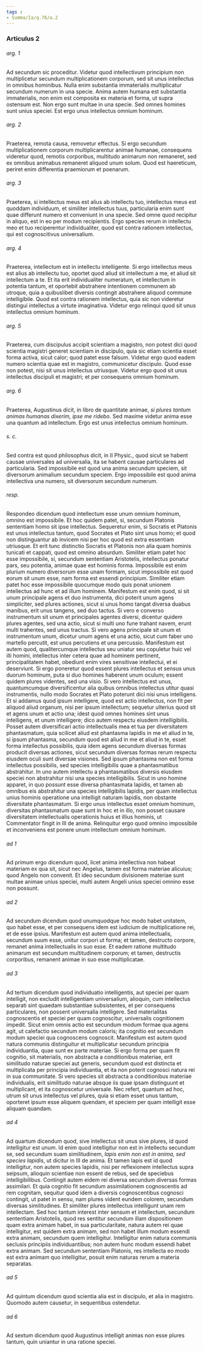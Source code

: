 ```yaml
---
tags : 
- Summa/Ia/q.76/a.2
---
```


### Articulus 2

###### arg. 1
Ad secundum sic proceditur. Videtur quod intellectivum principium non multiplicetur secundum multiplicationem corporum, sed sit unus intellectus in omnibus hominibus. Nulla enim substantia immaterialis multiplicatur secundum numerum in una specie. Anima autem humana est substantia immaterialis, non enim est composita ex materia et forma, ut supra ostensum est. Non ergo sunt multae in una specie. Sed omnes homines sunt unius speciei. Est ergo unus intellectus omnium hominum.

###### arg. 2
Praeterea, remota causa, removetur effectus. Si ergo secundum multiplicationem corporum multiplicarentur animae humanae, consequens videretur quod, remotis corporibus, multitudo animarum non remaneret, sed ex omnibus animabus remaneret aliquod unum solum. Quod est haereticum, periret enim differentia praemiorum et poenarum.

###### arg. 3
Praeterea, si intellectus meus est alius ab intellectu tuo, intellectus meus est quoddam individuum, et similiter intellectus tuus, particularia enim sunt quae differunt numero et conveniunt in una specie. Sed omne quod recipitur in aliquo, est in eo per modum recipientis. Ergo species rerum in intellectu meo et tuo reciperentur individualiter, quod est contra rationem intellectus, qui est cognoscitivus universalium.

###### arg. 4
Praeterea, intellectum est in intellectu intelligente. Si ergo intellectus meus est alius ab intellectu tuo, oportet quod aliud sit intellectum a me, et aliud sit intellectum a te. Et ita erit individualiter numeratum, et intellectum in potentia tantum, et oportebit abstrahere intentionem communem ab utroque, quia a quibuslibet diversis contingit abstrahere aliquod commune intelligibile. Quod est contra rationem intellectus, quia sic non videretur distingui intellectus a virtute imaginativa. Videtur ergo relinqui quod sit unus intellectus omnium hominum.

###### arg. 5
Praeterea, cum discipulus accipit scientiam a magistro, non potest dici quod scientia magistri generet scientiam in discipulo, quia sic etiam scientia esset forma activa, sicut calor; quod patet esse falsum. Videtur ergo quod eadem numero scientia quae est in magistro, communicetur discipulo. Quod esse non potest, nisi sit unus intellectus utriusque. Videtur ergo quod sit unus intellectus discipuli et magistri; et per consequens omnium hominum.

###### arg. 6
Praeterea, Augustinus dicit, in libro de quantitate animae, *si plures tantum animas humanas dixerim, ipse me ridebo*. Sed maxime videtur anima esse una quantum ad intellectum. Ergo est unus intellectus omnium hominum.

###### s. c.
Sed contra est quod philosophus dicit, in II Physic., quod sicut se habent causae universales ad universalia, ita se habent causae particulares ad particularia. Sed impossibile est quod una anima secundum speciem, sit diversorum animalium secundum speciem. Ergo impossibile est quod anima intellectiva una numero, sit diversorum secundum numerum.

###### resp.
Respondeo dicendum quod intellectum esse unum omnium hominum, omnino est impossibile. Et hoc quidem patet, si, secundum Platonis sententiam homo sit ipse intellectus. Sequeretur enim, si Socratis et Platonis est unus intellectus tantum, quod Socrates et Plato sint unus homo; et quod non distinguantur ab invicem nisi per hoc quod est extra essentiam utriusque. Et erit tunc distinctio Socratis et Platonis non alia quam hominis tunicati et cappati, quod est omnino absurdum. Similiter etiam patet hoc esse impossibile, si, secundum sententiam Aristotelis, intellectus ponatur pars, seu potentia, animae quae est hominis forma. Impossibile est enim plurium numero diversorum esse unam formam, sicut impossibile est quod eorum sit unum esse, nam forma est essendi principium. Similiter etiam patet hoc esse impossibile quocumque modo quis ponat unionem intellectus ad hunc et ad illum hominem. Manifestum est enim quod, si sit unum principale agens et duo instrumenta, dici poterit unum agens simpliciter, sed plures actiones, sicut si unus homo tangat diversa duabus manibus, erit unus tangens, sed duo tactus. Si vero e converso instrumentum sit unum et principales agentes diversi, dicentur quidem plures agentes, sed una actio, sicut si multi uno fune trahant navem, erunt multi trahentes, sed unus tractus. Si vero agens principale sit unum et instrumentum unum, dicetur unum agens et una actio, sicut cum faber uno martello percutit, est unus percutiens et una percussio. Manifestum est autem quod, qualitercumque intellectus seu uniatur seu copuletur huic vel illi homini, intellectus inter cetera quae ad hominem pertinent, principalitatem habet, obediunt enim vires sensitivae intellectui, et ei deserviunt. Si ergo poneretur quod essent plures intellectus et sensus unus duorum hominum, puta si duo homines haberent unum oculum; essent quidem plures videntes, sed una visio. Si vero intellectus est unus, quantumcumque diversificentur alia quibus omnibus intellectus utitur quasi instrumentis, nullo modo Socrates et Plato poterunt dici nisi unus intelligens. Et si addamus quod ipsum intelligere, quod est actio intellectus, non fit per aliquod aliud organum, nisi per ipsum intellectum; sequetur ulterius quod sit et agens unum et actio una; idest quod omnes homines sint unus intelligens, et unum intelligere; dico autem respectu eiusdem intelligibilis. Posset autem diversificari actio intellectualis mea et tua per diversitatem phantasmatum, quia scilicet aliud est phantasma lapidis in me et aliud in te, si ipsum phantasma, secundum quod est aliud in me et aliud in te, esset forma intellectus possibilis, quia idem agens secundum diversas formas producit diversas actiones, sicut secundum diversas formas rerum respectu eiusdem oculi sunt diversae visiones. Sed ipsum phantasma non est forma intellectus possibilis, sed species intelligibilis quae a phantasmatibus abstrahitur. In uno autem intellectu a phantasmatibus diversis eiusdem speciei non abstrahitur nisi una species intelligibilis. Sicut in uno homine apparet, in quo possunt esse diversa phantasmata lapidis, et tamen ab omnibus eis abstrahitur una species intelligibilis lapidis, per quam intellectus unius hominis operatione una intelligit naturam lapidis, non obstante diversitate phantasmatum. Si ergo unus intellectus esset omnium hominum, diversitas phantasmatum quae sunt in hoc et in illo, non posset causare diversitatem intellectualis operationis huius et illius hominis, ut Commentator fingit in III de anima. Relinquitur ergo quod omnino impossibile et inconveniens est ponere unum intellectum omnium hominum.

###### ad 1
Ad primum ergo dicendum quod, licet anima intellectiva non habeat materiam ex qua sit, sicut nec Angelus, tamen est forma materiae alicuius; quod Angelo non convenit. Et ideo secundum divisionem materiae sunt multae animae unius speciei, multi autem Angeli unius speciei omnino esse non possunt.

###### ad 2
Ad secundum dicendum quod unumquodque hoc modo habet unitatem, quo habet esse, et per consequens idem est iudicium de multiplicatione rei, et de esse ipsius. Manifestum est autem quod anima intellectualis, secundum suum esse, unitur corpori ut forma; et tamen, destructo corpore, remanet anima intellectualis in suo esse. Et eadem ratione multitudo animarum est secundum multitudinem corporum; et tamen, destructis corporibus, remanent animae in suo esse multiplicatae.

###### ad 3
Ad tertium dicendum quod individuatio intelligentis, aut speciei per quam intelligit, non excludit intelligentiam universalium, alioquin, cum intellectus separati sint quaedam substantiae subsistentes, et per consequens particulares, non possent universalia intelligere. Sed materialitas cognoscentis et speciei per quam cognoscitur, universalis cognitionem impedit. Sicut enim omnis actio est secundum modum formae qua agens agit, ut calefactio secundum modum caloris; ita cognitio est secundum modum speciei qua cognoscens cognoscit. Manifestum est autem quod natura communis distinguitur et multiplicatur secundum principia individuantia, quae sunt ex parte materiae. Si ergo forma per quam fit cognitio, sit materialis, non abstracta a conditionibus materiae, erit similitudo naturae speciei aut generis, secundum quod est distincta et multiplicata per principia individuantia, et ita non poterit cognosci natura rei in sua communitate. Si vero species sit abstracta a conditionibus materiae individualis, erit similitudo naturae absque iis quae ipsam distinguunt et multiplicant, et ita cognoscetur universale. Nec refert, quantum ad hoc, utrum sit unus intellectus vel plures, quia si etiam esset unus tantum, oporteret ipsum esse aliquem quendam, et speciem per quam intelligit esse aliquam quandam.

###### ad 4
Ad quartum dicendum quod, sive intellectus sit unus sive plures, id quod intelligitur est unum. Id enim quod intelligitur non est in intellectu secundum se, sed secundum suam similitudinem, *lapis enim non est in anima, sed species lapidis*, ut dicitur in III de anima. Et tamen lapis est id quod intelligitur, non autem species lapidis, nisi per reflexionem intellectus supra seipsum, alioquin scientiae non essent de rebus, sed de speciebus intelligibilibus. Contingit autem eidem rei diversa secundum diversas formas assimilari. Et quia cognitio fit secundum assimilationem cognoscentis ad rem cognitam, sequitur quod idem a diversis cognoscentibus cognosci contingit, ut patet in sensu, nam plures vident eundem colorem, secundum diversas similitudines. Et similiter plures intellectus intelligunt unam rem intellectam. Sed hoc tantum interest inter sensum et intellectum, secundum sententiam Aristotelis, quod res sentitur secundum illam dispositionem quam extra animam habet, in sua particularitate, natura autem rei quae intelligitur, est quidem extra animam, sed non habet illum modum essendi extra animam, secundum quem intelligitur. Intelligitur enim natura communis seclusis principiis individuantibus; non autem hunc modum essendi habet extra animam. Sed secundum sententiam Platonis, res intellecta eo modo est extra animam quo intelligitur, posuit enim naturas rerum a materia separatas.

###### ad 5
Ad quintum dicendum quod scientia alia est in discipulo, et alia in magistro. Quomodo autem causetur, in sequentibus ostendetur.

###### ad 6
Ad sextum dicendum quod Augustinus intelligit animas non esse plures tantum, quin uniantur in una ratione speciei.

